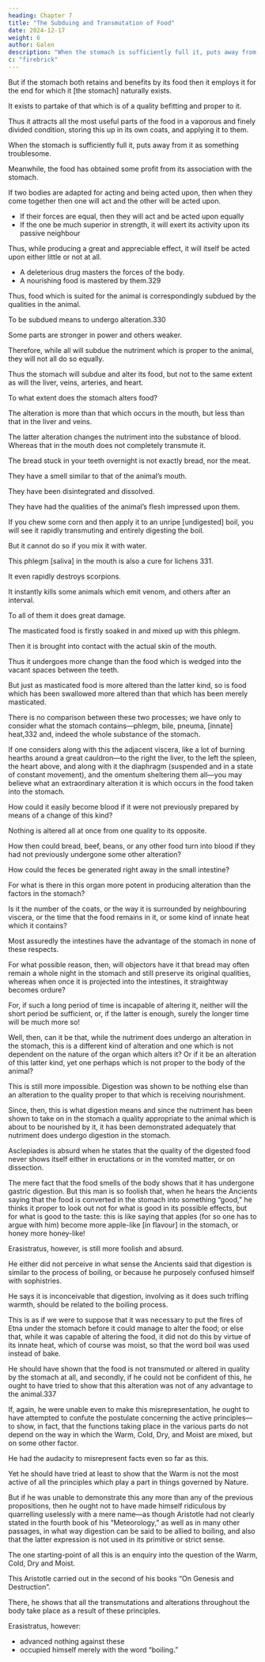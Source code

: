 ```yaml
---
heading: Chapter 7
title: "The Subduing and Transmutation of Food"
date: 2024-12-17
weight: 6
author: Galen
description: "When the stomach is sufficiently full it, puts away from digested food as something troublesome."
c: "firebrick"
---
```



But if the stomach both retains and benefits by its food then it employs it for the end for which it [the stomach] naturally exists.

It exists to partake of that which is of a quality befitting and proper to it.

Thus it attracts all the most useful parts of the food in a vaporous and finely divided condition, storing this up in its own coats, and applying it to them.

When the stomach is sufficiently full it, puts away from it as something troublesome.

<!-- , as one might something troublesome, the rest of the food, this having itself  -->

Meanwhile, the food has obtained some profit from its association with the stomach.

If two bodies are adapted for acting and being acted upon, then when they come together then one will act and the other will be acted upon. 

 <!-- without either both acting or being acted upon, or else one acting and the other being acted upon.  -->

- If their forces are equal, then they will act and be acted upon equally
- If the one be much superior in strength, it will exert its activity upon its passive neighbour

Thus, while producing a great and appreciable effect, it will itself be acted upon either little or not at all.

- A deleterious drug masters the forces of the body.
- A nourishing food is mastered by them.329

Thus, food which is suited for the animal is correspondingly subdued by the qualities in the animal. 

To be subdued means to undergo alteration.330 

Some parts are stronger in power and others weaker.

Therefore, while all will subdue the nutriment which is proper to the animal, they will not all do so equally.

Thus the stomach will subdue and alter its food, but not to the same extent as will the liver, veins, arteries, and heart.

To what extent does the stomach alters food?

The alteration is more than that which occurs in the mouth, but less than that in the liver and veins. 

The latter alteration changes the nutriment into the substance of blood. Whereas that in the mouth does not completely transmute it.

<!-- This you may discover in the food which is left in the intervals between the teeth, and which remains there all night;  -->

The bread stuck in your teeth overnight is not exactly bread, nor the meat.

They have a smell similar to that of the animal’s mouth.

They have been disintegrated and dissolved.

They have had the qualities of the animal’s flesh impressed upon them.

<!-- rve the extent of the alteration which occurs to food in the mouth  -->

If you chew some corn and then apply it to an unripe [undigested] boil, you will see it rapidly transmuting and entirely digesting the boil.

But it cannot do so if you mix it with water.

This phlegm [saliva] in the mouth is also a cure for lichens 331.

It even rapidly destroys scorpions.

It instantly kills some animals which emit venom, and others after an interval.

To all of them it does great damage.

The masticated food is firstly soaked in and mixed up with this phlegm.

Then it is brought into contact with the actual skin of the mouth.

Thus it undergoes more change than the food which is wedged into the vacant spaces between the teeth.

But just as masticated food is more altered than the latter kind, so is food which has been swallowed more altered than that which has been merely masticated.

There is no comparison between these two processes; we have only to consider what the stomach contains—phlegm, bile, pneuma, [innate] heat,332 and, indeed the whole substance of the stomach. 

If one considers along with this the adjacent viscera, like a lot of burning hearths around a great cauldron—to the right the liver, to the left the spleen, the heart above, and along with it the diaphragm (suspended and in a state of constant movement), and the omentum sheltering them all—you may believe what an extraordinary alteration it is which occurs in the food taken into the stomach.

How could it easily become blood if it were not previously prepared by means of a change of this kind? 

Nothing is altered all at once from one quality to its opposite. 

How then could bread, beef, beans, or any other food turn into blood if they had not previously undergone some other alteration? 

How could the feces be generated right away in the small intestine?

For what is there in this organ more potent in producing alteration than the factors in the stomach? 

Is it the number of the coats, or the way it is surrounded by neighbouring viscera, or the time that the food remains in it, or some kind of innate heat which it contains? 

Most assuredly the intestines have the advantage of the stomach in none of these respects. 

For what possible reason, then, will objectors have it that bread may often remain a whole night in the stomach and still preserve its original qualities, whereas when once it is projected into the intestines, it straightway becomes ordure? 

For, if such a long period of time is incapable of altering it, neither will the short period be sufficient, or, if the latter is enough, surely the longer time will be much more so! 

Well, then, can it be that, while the nutriment does undergo an alteration in the stomach, this is a different kind of alteration and one which is not dependent on the nature of the organ which alters it? Or if it be an alteration of this latter kind, yet one perhaps which is not proper to the body of the animal? 

This is still more impossible. Digestion was shown to be nothing else than an alteration to the quality proper to that which is receiving nourishment.

Since, then, this is what digestion means and since the nutriment has been shown to take on in the stomach a quality appropriate to the animal which is about to be nourished by it, it has been demonstrated adequately that nutriment does undergo digestion in the stomach.

Asclepiades is absurd when he states that the quality of the digested food never shows itself either in eructations or in the vomited matter, or on dissection.

The mere fact that the food smells of the body shows that it has undergone gastric digestion. But this man is so foolish that, when he hears the Ancients saying that the food is converted in the stomach into something “good,” he thinks it proper to look out not for what is good in its possible effects, but for what is good to the taste: this is like saying that apples (for so one has to argue with him) become more apple-like [in flavour] in the stomach, or honey more honey-like!

Erasistratus, however, is still more foolish and absurd.

He either did not perceive in what sense the Ancients said that digestion is similar to the process of boiling, or because he purposely confused himself with sophistries.

He says it is inconceivable that digestion, involving as it does such trifling warmth, should be related to the boiling process. 

This is as if we were to suppose that it was necessary to put the fires of Etna under the stomach before it could manage to alter the food; or else that, while it was capable of altering the food, it did not do this by virtue of its innate heat, which of course was moist, so that the word boil was used instead of bake.

<!-- What he ought to have done, if it was facts that he wished to dispute about, was to have tried to show, first and foremost,  -->

He should have shown that the food is not transmuted or altered in quality by the stomach at all, and secondly, if he could not be confident of this, he ought to have tried to show that this alteration was not of any advantage to the animal.337 

If, again, he were unable even to make this misrepresentation, he ought to have attempted to confute the postulate concerning the active principles—to show, in fact, that the functions taking place in the various parts do not depend on the way in which the Warm, Cold, Dry, and Moist are mixed, but on some other factor.

He had the audacity to misrepresent facts even so far as this.

Yet he should have tried at least to show that the Warm is not the most active of all the principles which play a part in things governed by Nature.

But if he was unable to demonstrate this any more than any of the previous propositions, then he ought not to have made himself ridiculous by quarrelling uselessly with a mere name—as though Aristotle had not clearly stated in the fourth book of his “Meteorology,” as well as in many other passages, in what way digestion can be said to be allied to boiling, and also that the latter expression is not used in its primitive or strict sense.

The one starting-point of all this is an enquiry into the question of the Warm, Cold, Dry and Moist.

This Aristotle carried out in the second of his books “On Genesis and Destruction”. 

There, he shows that all the transmutations and alterations throughout the body take place as a result of these principles. 

Erasistratus, however:
- advanced nothing against these
- occupied himself merely with the word “boiling.”
